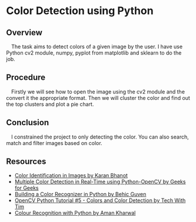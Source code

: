 # Color Detection using Python  
 
## Overview 
&emsp;The task aims to detect colors of a given image by the user. I have use Python cv2 module, numpy, pyplot from matplotlib and sklearn to do the job. 

## Procedure
&emsp;Firstly we will see how to open the image using the cv2 module and the convert it the appropriate format. Then  we will cluster the color and find out the top clusters and plot a pie chart.

## Conclusion 
&emsp;I constrained the project to only detecting the color. You can also search, match and filter images based on color.

## Resources
- [Color Identification in Images by Karan Bhanot][1]
- [Multiple Color Detection in Real-Time using Python-OpenCV by Geeks for Geeks][2]
- [Building a Color Recognizer in Python by Behic Guven][3]
- [OpenCV Python Tutorial #5 - Colors and Color Detection by Tech With Tim][4]
- [Colour Recognition with Python by Aman Kharwal][5]

[1]: https://towardsdatascience.com/color-identification-in-images-machine-learning-application-b26e770c4c71
[2]: https://www.geeksforgeeks.org/multiple-color-detection-in-real-time-using-python-opencv/
[3]: https://towardsdatascience.com/building-a-color-recognizer-in-python-4783dfc72456
[4]: https://youtu.be/ddSo8Nb0mTw
[5]: https://thecleverprogrammer.com/2020/09/14/colour-recognition-with-python/
